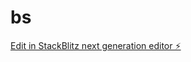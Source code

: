 # bs

[Edit in StackBlitz next generation editor ⚡️](https://stackblitz.com/~/github.com/bixie-agency/bs)